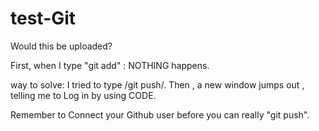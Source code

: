 # test-Git

Would this be uploaded?

First, when I type "git add" :
NOTHING happens.

way to solve:
I tried to type /git push/.
Then , a new window jumps out , telling me to Log in by using CODE.


Remember to Connect your Github user before you can really "git push".